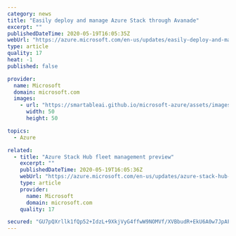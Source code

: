 ```yaml
---
category: news
title: "Easily deploy and manage Azure Stack through Avanade"
excerpt: ""
publishedDateTime: 2020-05-19T16:05:35Z
webUrl: "https://azure.microsoft.com/en-us/updates/easily-deploy-and-manage-azure-stack-through-avanade/"
type: article
quality: 17
heat: -1
published: false

provider:
  name: Microsoft
  domain: microsoft.com
  images:
    - url: "https://smartableai.github.io/microsoft-azure/assets/images/organizations/microsoft.com-50x50.jpg"
      width: 50
      height: 50

topics:
  - Azure

related:
  - title: "Azure Stack Hub fleet management preview"
    excerpt: ""
    publishedDateTime: 2020-05-19T16:05:36Z
    webUrl: "https://azure.microsoft.com/en-us/updates/azure-stack-hub-fleet-management-preview/"
    type: article
    provider:
      name: Microsoft
      domain: microsoft.com
    quality: 17

secured: "GU7pQXrllk1fQp52+IdzL+9XkjVyG4ffwW9NOMVf/XVBbudR+EkU6A0w7JpAF7WfZ+9OuadNhcEu1RlQHLpYWZrkXJkH27As8GXNg4ifxgN6BLQLWCgDHyJxqJDhHuqVk75viV+Xu7FqkAseHawDwA99fUZY8mE53umwuPWuKJnPTI3U3OBqRfHApCF3s2n/ur/xDLrD1Rn3aBIkH28gJ6BvtAdqiGff73ncap9QhNgygMVxEnyYPfX7jqml44yMlOUkUIMk2vuJziUhMEF9QbFyAFJAxsC9piBJ8HXbkSTPZPDFvrHhcR0DZRls9gl1nr84yizCWX0ZOc/aMHX9gQ==;bbnxFZXubdJXRzx/BPeABw=="
---
```


